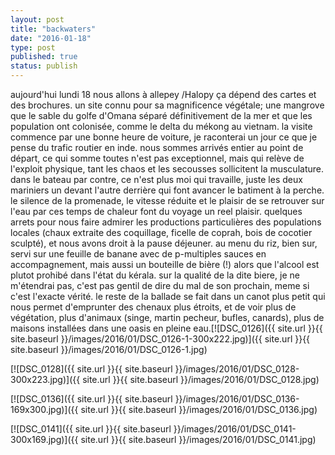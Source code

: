 ```yaml
---
layout: post
title: "backwaters"
date: "2016-01-18"
type: post
published: true
status: publish
---
```


aujourd'hui lundi 18 nous allons à allepey /Halopy ça dépend des cartes et des brochures. un site connu pour sa magnificence végétale; une mangrove que le sable du golfe d'Omana séparé définitivement de la mer et que les population ont colonisée, comme le delta du mékong au vietnam. la visite commence par une bonne heure de voiture, je raconterai un jour ce que je pense du trafic routier en inde. nous sommes arrivés entier au point de départ, ce qui somme toutes n'est pas exceptionnel, mais qui relève de l'exploit physique, tant les chaos et les secousses sollicitent la musculature. dans le bateau par contre, ce n'est plus moi qui travaille, juste les deux mariniers un devant l'autre derrière qui font avancer le batiment à la perche. le silence de la promenade, le vitesse réduite et le plaisir de se retrouver sur l'eau par ces temps de chaleur font du voyage un reel plaisir. quelques arrets pour nous faire admirer les productions particulières des populations locales (chaux extraite des coquillage, ficelle de coprah, bois de cocotier sculpté), et nous avons droit à la pause déjeuner. au menu du riz, bien sur, servi sur une feuille de banane avec de p-multiples sauces en accompagnement, mais aussi un bouteille de bière (!) alors que l'alcool est plutot prohibé dans l'état du kérala. sur la qualité de la dite biere, je ne m'étendrai pas, c'est pas gentil de dire du mal de son prochain, meme si c'est l'exacte vérité. le reste de la ballade se fait dans un canot plus petit qui nous permet d'emprunter des chenaux plus étroits, et de voir plus de végétation, plus d'animaux (singe, martin pecheur, bufles, canards), plus de maisons installées dans une oasis en pleine eau.[![DSC_0126]({{ site.url }}{{ site.baseurl }}/images/2016/01/DSC_0126-1-300x222.jpg)]({{ site.url }}{{ site.baseurl }}/images/2016/01/DSC_0126-1.jpg)

[![DSC_0128]({{ site.url }}{{ site.baseurl }}/images/2016/01/DSC_0128-300x223.jpg)]({{ site.url }}{{ site.baseurl }}/images/2016/01/DSC_0128.jpg)

[![DSC_0136]({{ site.url }}{{ site.baseurl }}/images/2016/01/DSC_0136-169x300.jpg)]({{ site.url }}{{ site.baseurl }}/images/2016/01/DSC_0136.jpg)

[![DSC_0141]({{ site.url }}{{ site.baseurl }}/images/2016/01/DSC_0141-300x169.jpg)]({{ site.url }}{{ site.baseurl }}/images/2016/01/DSC_0141.jpg)
